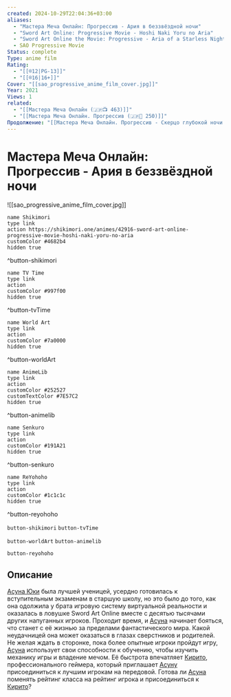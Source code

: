 ```yaml
---
created: 2024-10-29T22:04:36+03:00
aliases:
  - "Мастера Меча Онлайн: Прогрессив - Ария в беззвёздной ночи"
  - "Sword Art Online: Progressive Movie - Hoshi Naki Yoru no Aria"
  - "Sword Art Online the Movie: Progressive - Aria of a Starless Night"
  - SAO Progressive Movie
Status: complete
Type: anime film
Rating:
  - "[[®️12|PG-13]]"
  - "[[®️16|16+]]"
Cover: "[[sao_progressive_anime_film_cover.jpg]]"
Year: 2021
Views: 1
related:
  - "[[Мастера Меча Онлайн (🇯🇵📺 463)]]"
  - "[[Мастера Меча Онлайн. Прогрессив (🇯🇵📘 250)]]"
Продолжение: "[[Мастера Меча Онлайн. Прогрессив - Скерцо глубокой ночи (🇯🇵📺 465)]]"
---
```


# Мастера Меча Онлайн: Прогрессив - Ария в беззвёздной ночи

![[sao_progressive_anime_film_cover.jpg]]

```button
name Shikimori
type link
action https://shikimori.one/animes/42916-sword-art-online-progressive-movie-hoshi-naki-yoru-no-aria
customColor #4682b4
hidden true
```
^button-shikimori

```button
name TV Time
type link
action 
customColor #997f00
hidden true
```
^button-tvTime

```button
name World Art
type link
action 
customColor #7a0000
hidden true
```
^button-worldArt

```button
name AnimeLib
type link
action 
customColor #252527
customTextColor #7E57C2
hidden true
```
^button-animelib

```button
name Senkuro
type link
action 
customColor #191A21
hidden true
```
^button-senkuro

```button
name ReYohoho
type link
action 
customColor #1c1c1c
hidden true
```
^button-reyohoho



`button-shikimori` `button-tvTime`

`button-worldArt` `button-animelib`

`button-reyohoho`

## Описание

[Асуна Юки](https://shikimori.one/characters/36828-asuna-yuuki) была лучшей ученицей, усердно готовилась к вступительным экзаменам в старшую школу, но это было до того, как она одолжила у брата игровую систему виртуальной реальности и оказалась в ловушке Sword Art Online вместе с десятью тысячами других напуганных игроков. Проходит время, и [Асуна](https://shikimori.one/characters/36828-asuna-yuuki) начинает бояться, что станет с её жизнью за пределами фантастического мира. Какой неудачницей она может оказаться в глазах сверстников и родителей. Не желая ждать в сторонке, пока более опытные игроки пройдут игру, [Асуна](https://shikimori.one/characters/36828-asuna-yuuki) использует свои способности к обучению, чтобы изучить механику игры и владение мечом. Её быстрота впечатляет [Кирито](https://shikimori.one/characters/36765-kazuto-kirigaya), профессионального геймера, который приглашает [Асуну](https://shikimori.one/characters/36828-asuna-yuuki) присоединиться к лучшим игрокам на передовой. Готова ли [Асуна](https://shikimori.one/characters/36828-asuna-yuuki) поменять рейтинг класса на рейтинг игрока и присоединиться к [Кирито](https://shikimori.one/characters/36765-kazuto-kirigaya)?

